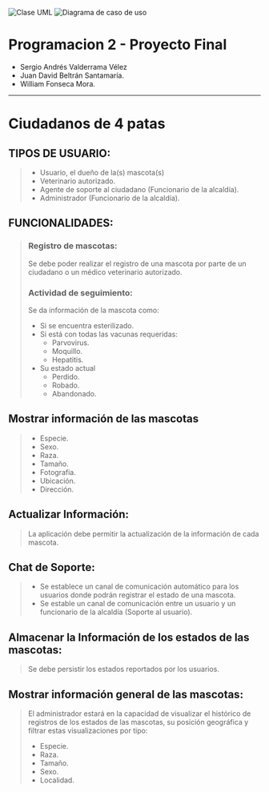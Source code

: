 ![Clase UML](https://user-images.githubusercontent.com/72110790/113087972-4dc29e00-91aa-11eb-84f0-066e8b80e139.jpeg)
![Diagrama de caso de uso](https://user-images.githubusercontent.com/72110790/113087981-51eebb80-91aa-11eb-81ed-d00e2a7fb751.jpeg)
# **Programacion 2 - Proyecto Final**

- Sergio Andrés Valderrama Vélez
- Juan David Beltrán Santamaría.
- William Fonseca Mora.

---

# Ciudadanos de 4 patas

## TIPOS DE USUARIO:

> - Usuario, el dueño de la(s) mascota(s)
> - Veterinario autorizado.
> - Agente de soporte al ciudadano (Funcionario de la alcaldía).
> - Administrador (Funcionario de la alcaldía).

## FUNCIONALIDADES:

> ### **Registro de mascotas:**
> Se debe poder realizar el registro de una mascota por parte de un ciudadano o un médico veterinario autorizado.
>  ### **Actividad de seguimiento:**
> Se da información de la mascota como:   
> - Si se encuentra esterilizado.
> - Si está con todas las vacunas requeridas:
>   - Parvovirus.
>   - Moquillo.
>   - Hepatitis.
> - Su estado actual
>   - Perdido.
>   - Robado.
>   - Abandonado.

## **Mostrar información de las mascotas**

> - Especie.
> - Sexo.
> - Raza.
> - Tamaño.
> - Fotografia.
> - Ubicación.
> - Dirección.

## **Actualizar Información:**

> La aplicación debe permitir la actualización de la información de cada mascota.

## **Chat de Soporte:**

> - Se establece un canal de comunicación automático para los usuarios donde podrán registrar el estado de una mascota.
>  - Se estable un canal de comunicación entre un usuario y un funcionario de la alcaldía (Soporte al usuario).

## **Almacenar la Información de los estados de las mascotas:**

> Se debe persistir los estados reportados por los usuarios.

## **Mostrar información general de las mascotas:**

> El administrador estará en la capacidad de visualizar el histórico de registros de los estados de las mascotas, su posición geográfica y filtrar estas visualizaciones por tipo:
> - Especie.
> - Raza.
> - Tamaño.
> - Sexo.
> - Localidad.
